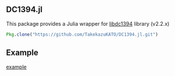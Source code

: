 ## DC1394.jl

This package provides a Julia wrapper for [libdc1394](http://damien.douxchamps.net/ieee1394/libdc1394/) library (v2.2.x)


```jl
Pkg.clone("https://github.com/TakekazuKATO/DC1394.jl.git")
```

## Example
[example](./example.md)
